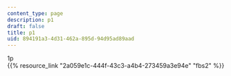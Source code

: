 ```yaml
---
content_type: page
description: p1
draft: false
title: p1
uid: 894191a3-4d31-462a-895d-94d95ad89aad
---
```

1p  
{{% resource_link "2a059e1c-444f-43c3-a4b4-273459a3e94e" "fbs2" %}}
